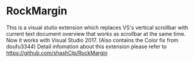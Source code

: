 # RockMargin
This is a visual stutio extension which replaces VS's vertical scrollbar with current text document overview that works as scrollbar at the same time. Now it works with Visual Studio 2017. (Also contains the Color fix from doufu3344) Detail infomation about this extension please refer to https://github.com/shashClp/RockMargin
